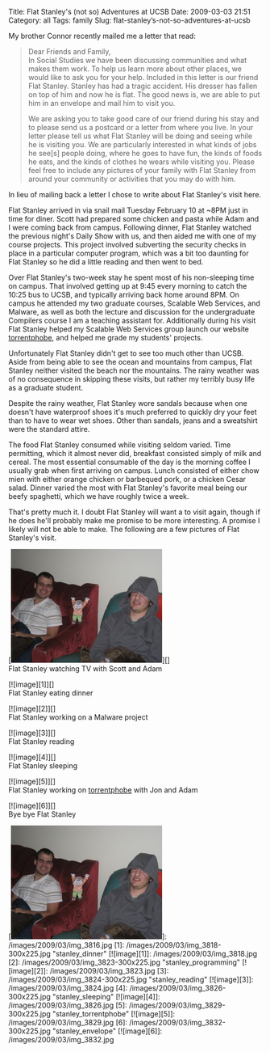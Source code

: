 Title: Flat Stanley's (not so) Adventures at UCSB
Date: 2009-03-03 21:51
Category: all
Tags: family
Slug: flat-stanley’s-not-so-adventures-at-ucsb

My brother Connor recently mailed me a letter that read:

> Dear Friends and Family,  
>  In Social Studies we have been discussing communities and what makes them
> work. To help us learn more about other places, we would like to ask you for
> your help. Included in this letter is our friend Flat Stanley. Stanley has
> had a tragic accident. His dresser has fallen on top of him and now he is
> flat. The good news is, we are able to put him in an envelope and mail him to
> visit you.
>
> We are asking you to take good care of our friend during his stay and to
> please send us a postcard or a letter from where you live. In your letter
> please tell us what Flat Stanley will be doing and seeing while he is
> visiting you. We are particularly interested in what kinds of jobs he see[s]
> people doing, where he goes to have fun, the kinds of foods he eats, and the
> kinds of clothes he wears while visiting you. Please feel free to include any
> pictures of your family with Flat Stanley from around your community or
> activities that you may do with him.

In lieu of mailing back a letter I chose to write about Flat Stanley's visit
here.

Flat Stanley arrived in via snail mail Tuesday February 10 at \~8PM just in
time for diner. Scott had prepared some chicken and pasta while Adam and I were
coming back from campus. Following dinner, Flat Stanley watched the previous
night's Daily Show with us, and then aided me with one of my course projects.
This project involved subverting the security checks in place in a particular
computer program, which was a bit too daunting for Flat Stanley so he did a
little reading and then went to bed.

Over Flat Stanley's two-week stay he spent most of his non-sleeping time on
campus. That involved getting up at 9:45 every morning to catch the 10:25 bus
to UCSB, and typically arriving back home around 8PM. On campus he attended my
two graduate courses, Scalable Web Services, and Malware, as well as both the
lecture and discussion for the undergraduate Compilers course I am a teaching
assistant for. Additionally during his visit Flat Stanley helped my Scalable
Web Services group launch our website [torrentphobe][], and helped me grade my
students' projects.

Unfortunately Flat Stanley didn't get to see too much other than UCSB. Aside
from being able to see the ocean and mountains from campus, Flat Stanley
neither visited the beach nor the mountains. The rainy weather was of no
consequence in skipping these visits, but rather my terribly busy life as a
graduate student.

Despite the rainy weather, Flat Stanley wore sandals because when one doesn't
have waterproof shoes it's much preferred to quickly dry your feet than to have
to wear wet shoes. Other than sandals, jeans and a sweatshirt were the standard
attire.

The food Flat Stanley consumed while visiting seldom varied. Time permitting,
which it almost never did, breakfast consisted simply of milk and cereal. The
most essential consumable of the day is the morning coffee I usually grab when
first arriving on campus. Lunch consisted of either chow mien with either
orange chicken or barbequed pork, or a chicken Cesar salad. Dinner varied the
most with Flat Stanley's favorite meal being our beefy spaghetti, which we have
roughly twice a week.

That's pretty much it. I doubt Flat Stanley will want a to visit again, though
if he does he'll probably make me promise to be more interesting. A promise I
likely will not be able to make. The following are a few pictures of Flat
Stanley's visit.

[![image][]][]  
Flat Stanley watching TV with Scott and Adam

[![image][1]][]  
Flat Stanley eating dinner

[![image][2]][]  
Flat Stanley working on a Malware project

[![image][3]][]  
Flat Stanley reading

[![image][4]][]  
Flat Stanley sleeping

[![image][5]][]  
Flat Stanley working on [torrentphobe][] with Jon and Adam

[![image][6]][]  
Bye bye Flat Stanley

  [torrentphobe]: http://torrentpho.be
  [image]: /images/2009/03/img_3816-300x225.jpg "stanley_tv"
  [![image][]]: /images/2009/03/img_3816.jpg
  [1]: /images/2009/03/img_3818-300x225.jpg "stanley_dinner"
  [![image][1]]: /images/2009/03/img_3818.jpg
  [2]: /images/2009/03/img_3823-300x225.jpg "stanley_programming"
  [![image][2]]: /images/2009/03/img_3823.jpg
  [3]: /images/2009/03/img_3824-300x225.jpg "stanley_reading"
  [![image][3]]: /images/2009/03/img_3824.jpg
  [4]: /images/2009/03/img_3826-300x225.jpg "stanley_sleeping"
  [![image][4]]: /images/2009/03/img_3826.jpg
  [5]: /images/2009/03/img_3829-300x225.jpg "stanley_torrentphobe"
  [![image][5]]: /images/2009/03/img_3829.jpg
  [6]: /images/2009/03/img_3832-300x225.jpg "stanley_envelope"
  [![image][6]]: /images/2009/03/img_3832.jpg
